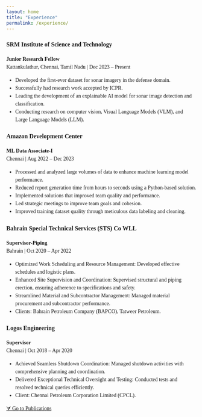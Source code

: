 ```yaml
---
layout: home
title: "Experience"
permalink: /experience/
---
```


<style>
  body {
    font-family: "Times New Roman", Times, serif;
    font-size: 14px;
    line-height: 1.5;
  }
  h2 {
    font-size: 18px;
  }
  h3 {
    font-size: 16px;
  }
</style>

### SRM Institute of Science and Technology  
**Junior Research Fellow**  
Kattankulathur, Chennai, Tamil Nadu | Dec 2023 – Present  

- Developed the first-ever dataset for sonar imagery in the defense domain.  
- Successfully had research work accepted by ICPR.  
- Leading the development of an explainable AI model for sonar image detection and classification.  
- Conducting research on computer vision, Visual Language Models (VLM), and Large Language Models (LLM).  


### Amazon Development Center  
**ML Data Associate-I**  
Chennai | Aug 2022 – Dec 2023  

- Processed and analyzed large volumes of data to enhance machine learning model performance.  
- Reduced report generation time from hours to seconds using a Python-based solution.  
- Implemented solutions that improved team quality and performance.  
- Led strategic meetings to improve team goals and cohesion.  
- Improved training dataset quality through meticulous data labeling and cleaning.  


### Bahrain Special Technical Services (STS) Co WLL  
**Supervisor-Piping**  
Bahrain | Oct 2020 – Apr 2022  

- Optimized Work Scheduling and Resource Management: Developed effective schedules and logistic plans.  
- Enhanced Site Supervision and Coordination: Supervised structural and piping erection, ensuring adherence to specifications and safety.  
- Streamlined Material and Subcontractor Management: Managed material procurement and subcontractor performance.  
- Clients: Bahrain Petroleum Company (BAPCO), Tatweer Petroleum.  

### Logos Engineering  
**Supervisor**  
Chennai | Oct 2018 – Apr 2020  

- Achieved Seamless Shutdown Coordination: Managed shutdown activities with comprehensive planning and coordination.  
- Delivered Exceptional Technical Oversight and Testing: Conducted tests and resolved technical queries efficiently.  
- Client: Chennai Petroleum Corporation Limited (CPCL).  

[⮛ Go to Publications](/publications/)
